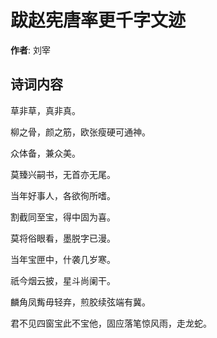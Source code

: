 # 跋赵宪唐率更千字文迹

**作者**: 刘宰

## 诗词内容

草非草，真非真。

柳之骨，颜之筋，欧张瘦硬可通神。

众体备，兼众美。

莫臻兴嗣书，无首亦无尾。

当年好事人，各欲徇所嗜。

割截同至宝，得中固为喜。

莫将俗眼看，墨脱字已漫。

当年宝匣中，什袭几岁寒。

祇今烟云披，星斗尚阑干。

麟角凤觜毋轻弃，煎胶续弦端有冀。

君不见四窗宝此不宝他，固应落笔惊风雨，走龙蛇。

